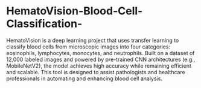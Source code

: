 # HematoVision-Blood-Cell-Classification-
HematoVision is a deep learning project that uses transfer learning to classify blood cells from microscopic images into four categories: eosinophils, lymphocytes, monocytes, and neutrophils. Built on a dataset of 12,000 labeled images and powered by pre-trained CNN architectures (e.g., MobileNetV2), the model achieves high accuracy while remaining efficient and scalable. This tool is designed to assist pathologists and healthcare professionals in automating and enhancing blood cell analysis.
